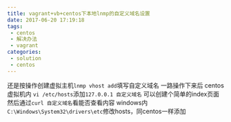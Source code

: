```yaml
---
title: vagrant+vb+centos下本地lnmp的自定义域名设置
date: 2017-06-20 17:19:18
tags:
 - centos
 - 解决办法
 - vagrant
categories:
 - solution
 - centos
---
```

还是按操作创建虚拟主机`lnmp vhost add`填写自定义域名
一路操作下来后
centos虚拟机内
`vi /etc/hosts`添加`127.0.0.1 自定义域名`
可以创建个简单的index页面然后通过`curl 自定义域名`看能否查看内容
windows内
`C:\Windows\System32\drivers\etc`修改hosts，同centos一样添加
